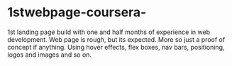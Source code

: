 # 1stwebpage-coursera-
1st landing page build with one and half months of experience in web development. Web page is rough, but its expected. More so just a proof of concept if anything. Using hover effects, flex boxes, nav bars, positioning, logos and images and so on.
